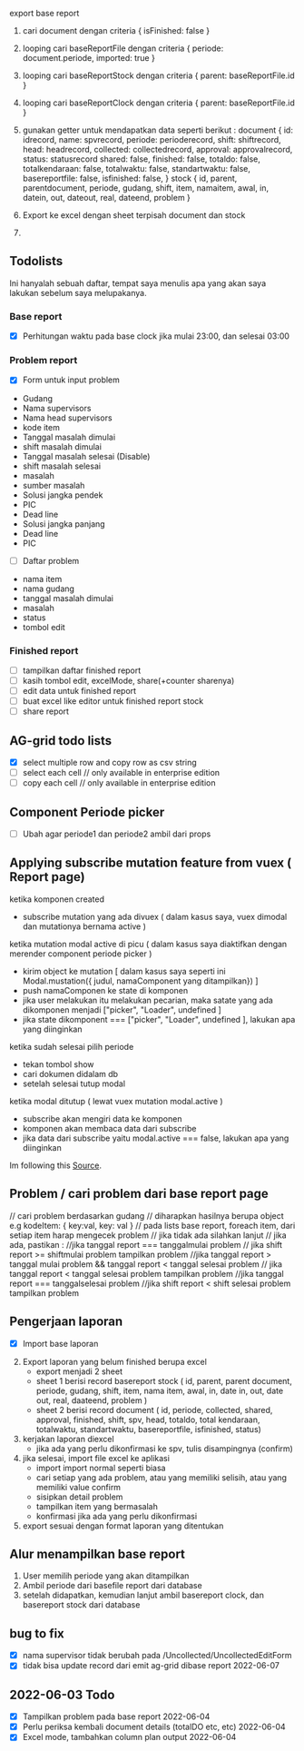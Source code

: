 
<!-- 
- [ ] Halaman edit dokumen, sebelumnya dokumen sudah ditandai sebagai MP Tidak masuk, tetapi terdapat kesalahan dalam penulisan nama kepala bagian, ketika kita update kepala bagian, maka status dokumen dari tidak masuk menjadi dikumpulkan dan diparaf pada tanggal saat itu 
- [ ] Import summary dokumen juga
-->


export base report

1. cari document dengan criteria { isFinished: false }
2. looping cari baseReportFile dengan criteria { periode: document.periode, imported: true }
3. looping cari baseReportStock dengan criteria { parent: baseReportFile.id }
4. looping cari baseReportClock dengan criteria { parent: baseReportFile.id }
5. gunakan getter untuk mendapatkan data seperti berikut :
document {
    id: idrecord, 
    name: spvrecord, 
    periode: perioderecord, 
    shift: shiftrecord, 
    head: headrecord, 
    collected: collectedrecord, 
    approval: approvalrecord, 
    status: statusrecord
    shared: false, 
    finished: false, 
    totaldo: false, 
    totalkendaraan: false, 
    totalwaktu: false, 
    standartwaktu: false, 
    basereportfile: false, 
    isfinished: false, 
}
stock {
    id, 
    parent, 
    parentdocument, 
    periode, 
    gudang, 
    shift, 
    item, 
    namaitem, 
    awal, 
    in, 
    datein, 
    out, 
    dateout, 
    real, 
    dateend, 
    problem
}

6. Export ke excel dengan sheet terpisah document dan stock
7. 

## Todolists
Ini hanyalah sebuah daftar, tempat saya menulis apa yang akan saya lakukan sebelum 
saya melupakanya.

### Base report
- [x] Perhitungan waktu pada base clock jika mulai 23:00, dan selesai 03:00

### Problem report
- [x] Form untuk input problem
- Gudang
- Nama supervisors
- Nama head supervisors
- kode item
- Tanggal masalah dimulai
- shift masalah dimulai
- Tanggal masalah selesai (Disable)
- shift masalah selesai
- masalah
- sumber masalah
- Solusi jangka pendek
- PIC
- Dead line
- Solusi jangka panjang
- Dead line
- PIC
- [ ] Daftar problem
- nama item
- nama gudang
- tanggal masalah dimulai
- masalah
- status
- tombol edit
  

### Finished report
- [ ] tampilkan daftar finished report
- [ ] kasih tombol edit, excelMode, share(+counter sharenya)
- [ ] edit data untuk finished report
- [ ] buat excel like editor untuk finished report stock
- [ ] share report

## AG-grid todo lists
- [x] select multiple row and copy row as csv string
- [ ] select each cell // only available in enterprise edition
- [ ] copy each cell // only available in enterprise edition

## Component Periode picker
- [ ] Ubah agar periode1 dan periode2 ambil dari props

## Applying subscribe mutation feature from vuex ( Report page)
ketika komponen created
- subscribe mutation yang ada divuex ( dalam kasus saya, vuex dimodal dan mutationya bernama active )

ketika mutation modal active di picu  ( dalam kasus saya diaktifkan dengan merender component periode picker )
- kirim object ke mutation [ dalam kasus saya seperti ini Modal.mustation({ judul, namaComponent yang ditampilkan}) ]
- push namaComponen ke state di komponen
- jika user melakukan itu melakukan pecarian, maka satate yang ada dikomponen menjadi ["picker", "Loader", undefined ]
- jika state dikomponent === ["picker", "Loader", undefined ], lakukan apa yang diinginkan

ketika sudah selesai pilih periode
- tekan tombol show
- cari dokumen didalam db
-  setelah selesai tutup modal

ketika modal ditutup ( lewat vuex mutation modal.active )
- subscribe akan mengiri data ke komponen
- komponen akan membaca data dari subscribe
- jika data dari subscribe yaitu modal.active === false, lakukan apa yang diinginkan
  
Im following this [Source](https://dev.to/viniciuskneves/watch-for-vuex-state-changes-2mgj).

## Problem / cari problem dari base report page
// cari problem berdasarkan gudang
    // diharapkan hasilnya berupa object e.g kodeItem: {  key:val, key: val  }
// pada lists base report, foreach item, dari setiap item harap mengecek problem
    // jika tidak ada silahkan lanjut
    // jika ada, pastikan :
        //jika tanggal report === tanggalmulai problem 
            // jika shift report >= shiftmulai problem
            tampilkan problem
        //jika tanggal report > tanggal mulai problem && tanggal report < tanggal selesai problem
            // jika tanggal report < tanggal selesai problem
            tampilkan problem
        //jika tanggal report === tanggalselesai problem
            //jika shift report < shift selesai problem
            tampilkan problem

## Pengerjaan laporan
- [x] Import base laporan
2. Export laporan yang belum finished berupa excel
    - export menjadi 2 sheet
    - sheet 1 berisi record basereport stock ( id, parent, parent document, periode, gudang, shift, item, nama item, awal, in, date in, out, date out, real, daateend, problem )
    - sheet 2 berisi record document ( id, periode, collected, shared, approval, finished, shift, spv, head, totaldo, total kendaraan, totalwaktu, standartwaktu, basereportfile, isfinished, status)
3. kerjakan laporan diexcel
    - jika ada yang perlu dikonfirmasi ke spv, tulis disampingnya (confirm)
4. jika selesai, import file excel ke aplikasi
    - import import normal seperti biasa
    - cari setiap yang ada problem, atau yang memiliki selisih, atau yang memiliki value confirm
    - sisipkan detail problem
    - tampilkan item yang bermasalah
    - konfirmasi jika ada yang perlu dikonfirmasi
5. export sesuai dengan format laporan yang ditentukan

## Alur menampilkan base report
1. User memilih periode yang akan ditampilkan
2. Ambil periode dari basefile report dari database
3. setelah didapatkan, kemudian lanjut ambil basereport clock, dan basereport stock dari database

## bug to fix
- [x] nama supervisor tidak berubah pada /Uncollected/UncollectedEditForm
- [x] tidak bisa update record dari emit ag-grid dibase report 2022-06-07

## 2022-06-03 Todo
- [x] Tampilkan problem pada base report 2022-06-04
- [x] Perlu periksa kembali document details (totalDO etc, etc) 2022-06-04
- [x] Excel mode, tambahkan column plan output 2022-06-04
